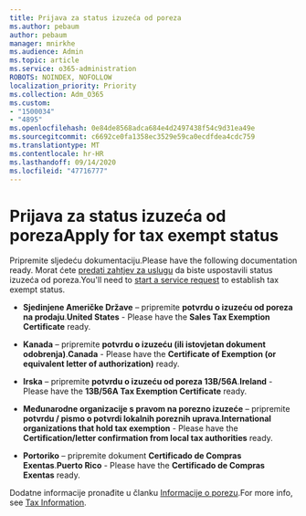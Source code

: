 ```yaml
---
title: Prijava za status izuzeća od poreza
ms.author: pebaum
author: pebaum
manager: mnirkhe
ms.audience: Admin
ms.topic: article
ms.service: o365-administration
ROBOTS: NOINDEX, NOFOLLOW
localization_priority: Priority
ms.collection: Adm_O365
ms.custom:
- "1500034"
- "4895"
ms.openlocfilehash: 0e84de8568adca684e4d2497438f54c9d31ea49e
ms.sourcegitcommit: c6692ce0fa1358ec3529e59ca0ecdfdea4cdc759
ms.translationtype: MT
ms.contentlocale: hr-HR
ms.lasthandoff: 09/14/2020
ms.locfileid: "47716777"
---
```

# <a name="apply-for-tax-exempt-status"></a><span data-ttu-id="75ee2-102">Prijava za status izuzeća od poreza</span><span class="sxs-lookup"><span data-stu-id="75ee2-102">Apply for tax exempt status</span></span>

<span data-ttu-id="75ee2-103">Pripremite sljedeću dokumentaciju.</span><span class="sxs-lookup"><span data-stu-id="75ee2-103">Please have the following documentation ready.</span></span> <span data-ttu-id="75ee2-104">Morat ćete [predati zahtjev za uslugu](https://docs.microsoft.com/microsoft-365/admin/contact-support-for-business-products) da biste uspostavili status izuzeća od poreza.</span><span class="sxs-lookup"><span data-stu-id="75ee2-104">You'll need to [start a service request](https://docs.microsoft.com/microsoft-365/admin/contact-support-for-business-products) to establish tax exempt status.</span></span>

- <span data-ttu-id="75ee2-105">**Sjedinjene Američke Države** – pripremite **potvrdu o izuzeću od poreza na prodaju**.</span><span class="sxs-lookup"><span data-stu-id="75ee2-105">**United States** - Please have the **Sales Tax Exemption Certificate** ready.</span></span>

- <span data-ttu-id="75ee2-106">**Kanada** – pripremite **potvrdu o izuzeću (ili istovjetan dokument odobrenja)**.</span><span class="sxs-lookup"><span data-stu-id="75ee2-106">**Canada** - Please have the **Certificate of Exemption (or equivalent letter of authorization)** ready.</span></span>

- <span data-ttu-id="75ee2-107">**Irska** – pripremite **potvrdu o izuzeću od poreza 13B/56A**.</span><span class="sxs-lookup"><span data-stu-id="75ee2-107">**Ireland** - Please have the **13B/56A Tax Exemption Certificate** ready.</span></span>

- <span data-ttu-id="75ee2-108">**Međunarodne organizacije s pravom na porezno izuzeće** – pripremite **potvrdu / pismo o potvrdi lokalnih poreznih uprava**.</span><span class="sxs-lookup"><span data-stu-id="75ee2-108">**International organizations that hold tax exemption** - Please have the **Certification/letter confirmation from local tax authorities** ready.</span></span>

- <span data-ttu-id="75ee2-109">**Portoriko** – pripremite dokument **Certificado de Compras Exentas**.</span><span class="sxs-lookup"><span data-stu-id="75ee2-109">**Puerto Rico** - Please have the **Certificado de Compras Exentas** ready.</span></span>

<span data-ttu-id="75ee2-110">Dodatne informacije pronađite u članku [Informacije o porezu](https://docs.microsoft.com/microsoft-365/commerce/billing-and-payments/tax-information).</span><span class="sxs-lookup"><span data-stu-id="75ee2-110">For more info, see [Tax Information](https://docs.microsoft.com/microsoft-365/commerce/billing-and-payments/tax-information).</span></span>
